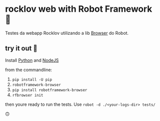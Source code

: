 # rocklov web with Robot Framework 🤖

Testes da webapp Rocklov utilizando a lib [Browser](https://github.com/MarketSquare/robotframework-browser) do Robot.

## try it out ‍🚀
Install [Python](https://www.python.org/) and [NodeJS](https://nodejs.org/en/)

from the commandline:


1. `pip install -U pip`
2. `robotframework-browser`
3. `pip install robotframework-browser`
4. `rfbrowser init`

then youre ready to run the tests. Use `robot -d ./<your-logs-dir> tests/ `

🙃
